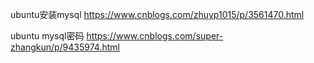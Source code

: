 
ubuntu安装mysql
https://www.cnblogs.com/zhuyp1015/p/3561470.html

ubuntu mysql密码
https://www.cnblogs.com/super-zhangkun/p/9435974.html